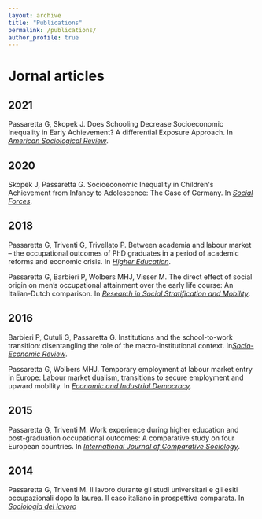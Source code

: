 ```yaml
---
layout: archive
title: "Publications"
permalink: /publications/
author_profile: true
---
```


# Jornal articles
## 2021
Passaretta G, Skopek J. Does Schooling Decrease Socioeconomic Inequality in Early Achievement? A differential Exposure Approach. In [_American Sociological Review_](https://journals.sagepub.com/home/asr).

## 2020
Skopek J, Passaretta G. Socioeconomic Inequality in Children's Achievement from Infancy to Adolescence: The Case of Germany.  In [_Social Forces_](https://academic.oup.com/sf/article/100/1/86/5924408?login=true).

## 2018
Passaretta G, Triventi G, Trivellato P. Between academia and labour market – the occupational outcomes of PhD graduates in a period of academic reforms and economic crisis.  In [_Higher Education_](https://link.springer.com/article/10.1007/s10734-018-0288-4).

Passaretta G, Barbieri P, Wolbers MHJ, Visser M. The direct effect of social origin on men’s occupational attainment over the early life course: An Italian-Dutch comparison. In [_Research in Social Stratification and Mobility_](https://www.sciencedirect.com/science/article/pii/S0276562417300859?via%3Dihub).

## 2016
Barbieri P, Cutuli G, Passaretta G. Institutions and the school-to-work transition: disentangling the role of the macro-institutional context. In[_Socio-Economic Review_](https://academic.oup.com/ser/article/16/1/161/2890794).

Passaretta G, Wolbers MHJ. Temporary employment at labour market entry in Europe: Labour market dualism, transitions to secure employment and upward mobility. In [_Economic and Industrial Democracy_](https://journals.sagepub.com/doi/full/10.1177/0143831X16652946).
## 2015
Passaretta G, Triventi M. Work experience during higher education and post-graduation occupational outcomes: A comparative study on four European countries. In [_International Journal of Comparative Sociology_](https://journals.sagepub.com/doi/10.1177/0020715215587772).
## 2014
Passaretta G, Triventi M. Il lavoro durante gli studi universitari e gli esiti occupazionali dopo la laurea. Il caso italiano in prospettiva comparata. In [_Sociologia del lavoro_](https://www.francoangeli.it/riviste/Scheda_Rivista.aspx?IDArticolo=52659&idRivista=83) 


<!-- 






2015		

PAPERS IN OTHER REFEREED JOURNALS 
2014	


BOOKS
2020	L'esperienza conta?: Il lavoro durante gli studi universitari e gli esiti occupazionali dopo la laurea. Milano: Ledizioni LediPublishing.


REPORTS AND OTHER PUBLICATIONS
2019 	In de etalage: De directe invloed van sociale herkomst op statusverwerving in de eerste tien jaar na arbeidsmarktintrede in Nederland en Italië. Published in Mens en Maatschappij, 94(2), pp. 251 – 253 (with Barbieri P, Wolbers MHJ and M Visser).

2019	Integrative Report (WP1): Lessons and Policy Implications. ISOTIS Report (D 1.4), Trinity College Dublin. Report prepared for the European Commission (with J Rözer, J Skopek, T van Huizen and HG van de Werfhorst).

2018 	Roots and Development of Achievement Gaps. A Longitudinal Assessment in Selected European Countries (eds). ISOTIS Report (D 1.3), Trinity College Dublin. Report prepared for the European Commission (with J Skopek).

2018	A Longitudinal and Comparative Study on Achievement Inequality in Europe (with J Skopek). In: Passaretta G and J Skopek (eds), Roots and Development of Achievement Gaps. A Longitudinal Assessment in Selected European Countries, ISOTIS Report (D 1.3), Trinity College Dublin, pp. 4–17.

2018	From Birth to the End of Compulsory School – Social and Migration-related Achievement Inequality in a Stratified Education System (with J Skopek). In: Passaretta G and J Skopek (eds), Roots and Development of Achievement Gaps. A Longitudinal Assessment in Selected European Countries, ISOTIS Report (D 1.3), Trinity College Dublin, pp. 18–49.

2018	The Evolution of Social and Ethnic Inequalities in Cognitive Achievement from Preschool to Secondary Schooling in the UK (with J Skopek). In: Passaretta G and J Skopek (eds), Roots and Development of Achievement Gaps. A Longitudinal Assessment in Selected European Countries, ISOTIS Report (D 1.3), Trinity College Dublin, pp. 108–159.

2018	Lessons Learned from Five Countries: Summary and Policy Implications (with J Skopek). In: Passaretta G and J Skopek (eds), Roots and Development of Achievement Gaps. A Longitudinal Assessment in Selected European Countries, ISOTIS Report (D 1.3), Trinity College Dublin, pp. 173–179.




## Reports and others



<!--
This is your cheat sheet

Remember:

Pages_ contains the information that you want to show in your website for each "page": i.e: about.md
Data_ /navigation.yml contains the "layout" of your websites
HEADLINE

HEADLINE 2

HEADLINE 3

How to create a link?

We write [write here the word you want to be with the link](here the url)

write here to italic

write here to bold

This adds a circle before your phrase (item)
[whatever you write here would appear with underlined]
-->
